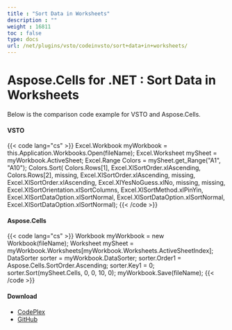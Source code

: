 ```yaml
---
title : "Sort Data in Worksheets" 
description : "" 
weight : 16811 
toc : false
type: docs
url: /net/plugins/vsto/codeinvsto/sort+data+in+worksheets/
---
```


# Aspose.Cells for .NET : Sort Data in Worksheets


Below is the comparison code example for VSTO and Aspose.Cells.

#### VSTO

{{< code lang="cs" >}}
  Excel.Workbook myWorkbook = this.Application.Workbooks.Open(fileName);
  Excel.Worksheet mySheet = myWorkbook.ActiveSheet;
  Excel.Range Colors = mySheet.get_Range("A1", "A10");
  Colors.Sort(
  Colors.Rows[1], Excel.XlSortOrder.xlAscending,
  Colors.Rows[2], missing, Excel.XlSortOrder.xlAscending,
  missing, Excel.XlSortOrder.xlAscending,
  Excel.XlYesNoGuess.xlNo, missing, missing,
  Excel.XlSortOrientation.xlSortColumns,
  Excel.XlSortMethod.xlPinYin,
  Excel.XlSortDataOption.xlSortNormal,
  Excel.XlSortDataOption.xlSortNormal,
  Excel.XlSortDataOption.xlSortNormal);
{{< /code >}}

#### Aspose.Cells

{{< code lang="cs" >}}
 Workbook myWorkbook = new Workbook(fileName);
 Worksheet mySheet = myWorkbook.Worksheets[myWorkbook.Worksheets.ActiveSheetIndex];
 DataSorter sorter = myWorkbook.DataSorter;
 sorter.Order1 = Aspose.Cells.SortOrder.Ascending;
 sorter.Key1 = 0;
 sorter.Sort(mySheet.Cells, 0, 0, 10, 0);
 myWorkbook.Save(fileName);
{{< /code >}}

#### Download

*   [CodePlex](https://asposevsto.codeplex.com/downloads/get/1459768)
*   [GitHub](https://github.com/asposemarketplace/Aspose_for_VSTO/releases/download/Aspose.Cells1.1/SortDataInWorksheets.Aspose.Cells.zip)

